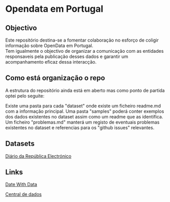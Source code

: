 Opendata em Portugal
====================

Objectivo
---------
Este repositório destina-se a fomentar colaboração no esforço de coligir informação sobre OpenData em Portugal.  
Tem igualmente o objectivo de organizar a comunicação com as entidades responsaveis pela publicação desses dados e garantir um acompanhamento eficaz dessa interacção.


Como está organização o repo
-----------

A estrutura do repositório ainda está em aberto mas como ponto de partida optei pelo seguite:

Existe uma pasta para cada "dataset" onde existe um ficheiro readme.md com a informação principal. Uma pasta "samples" poderá conter exemplos dos dados existentes no dataset assim como um readme que as identifica.
Um ficheiro "problemas.md" manterá um registo de eventuais problemas existentes no dataset e referencias para os "github issues" relevantes.

Datasets
--------

[Diário da República Electrónico](https://github.com/ruifortes/opendata-pt/tree/master/datasets/dre)

Links
-----

[Date With Data](http://datewithdata.pt/)

[Central de dados](http://centraldedados.pt)
